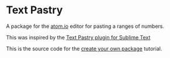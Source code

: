 Text Pastry
=========

A package for the [atom.io](https://atom.io) editor for pasting a ranges of numbers.

This was inspired by the [Text Pastry plugin for Sublime Text](https://github.com/duydao/Text-Pastry)

This is the source code for the [create your own package](https://atom.io/docs/latest/your-first-package) tutorial.
